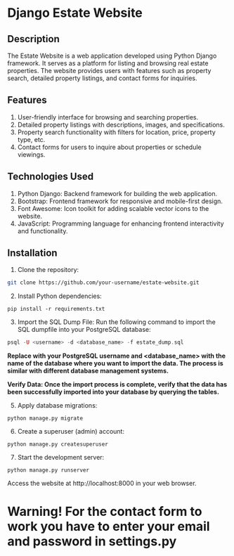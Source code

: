 # Django Estate Website
## Description

The Estate Website is a web application developed using Python Django framework. It serves as a platform for listing and browsing real estate properties. The website provides users with features such as property search, detailed property listings, and contact forms for inquiries.

## Features

1. User-friendly interface for browsing and searching properties.
2. Detailed property listings with descriptions, images, and specifications.
3. Property search functionality with filters for location, price, property type, etc.
4. Contact forms for users to inquire about properties or schedule viewings.

## Technologies Used

1. Python Django: Backend framework for building the web application.
2. Bootstrap: Frontend framework for responsive and mobile-first design.
3. Font Awesome: Icon toolkit for adding scalable vector icons to the website.
4. JavaScript: Programming language for enhancing frontend interactivity and functionality.

## Installation

1. Clone the repository:

    
```bash
git clone https://github.com/your-username/estate-website.git
```
2. Install Python dependencies:

```
pip install -r requirements.txt
```

3. Import the SQL Dump File:
    Run the following command to import the SQL dumpfile into your PostgreSQL database:

```php
psql -U <username> -d <database_name> -f estate_dump.sql
```

**Replace <username> with your PostgreSQL username and <database_name> with the name of the database where you want to import the data. The process is similar with different database management systems.**

**Verify Data: Once the import process is complete, verify that the data has been successfully imported into your database by querying the tables.** <br />

5. Apply database migrations:

```
python manage.py migrate
```

6. Create a superuser (admin) account:

```
python manage.py createsuperuser
```

7. Start the development server:

```
python manage.py runserver
```

Access the website at http://localhost:8000 in your web browser.

# Warning! For the contact form to work you have to enter your email and password in settings.py
